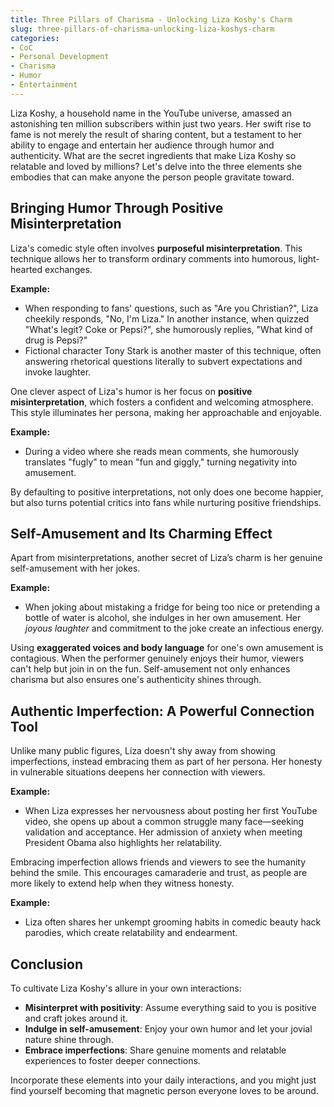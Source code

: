 ```yaml
---
title: Three Pillars of Charisma - Unlocking Liza Koshy's Charm
slug: three-pillars-of-charisma-unlocking-liza-koshys-charm
categories:
- CoC
- Personal Development
- Charisma
- Humor
- Entertainment
---
```


Liza Koshy, a household name in the YouTube universe, amassed an astonishing ten million subscribers within just two years. Her swift rise to fame is not merely the result of sharing content, but a testament to her ability to engage and entertain her audience through humor and authenticity. What are the secret ingredients that make Liza Koshy so relatable and loved by millions? Let's delve into the three elements she embodies that can make anyone the person people gravitate toward.

## Bringing Humor Through Positive Misinterpretation

Liza's comedic style often involves **purposeful misinterpretation**. This technique allows her to transform ordinary comments into humorous, light-hearted exchanges.

**Example:**

- When responding to fans' questions, such as "Are you Christian?", Liza cheekily responds, "No, I'm Liza." In another instance, when quizzed "What's legit? Coke or Pepsi?", she humorously replies, "What kind of drug is Pepsi?"
- Fictional character Tony Stark is another master of this technique, often answering rhetorical questions literally to subvert expectations and invoke laughter.

One clever aspect of Liza's humor is her focus on **positive misinterpretation**, which fosters a confident and welcoming atmosphere. This style illuminates her persona, making her approachable and enjoyable.

**Example:**

- During a video where she reads mean comments, she humorously translates "fugly" to mean "fun and giggly," turning negativity into amusement.

By defaulting to positive interpretations, not only does one become happier, but also turns potential critics into fans while nurturing positive friendships.

## Self-Amusement and Its Charming Effect

Apart from misinterpretations, another secret of Liza’s charm is her genuine self-amusement with her jokes.

**Example:**

- When joking about mistaking a fridge for being too nice or pretending a bottle of water is alcohol, she indulges in her own amusement. Her *joyous laughter* and commitment to the joke create an infectious energy.

Using **exaggerated voices and body language** for one's own amusement is contagious. When the performer genuinely enjoys their humor, viewers can't help but join in on the fun. Self-amusement not only enhances charisma but also ensures one's authenticity shines through.

## Authentic Imperfection: A Powerful Connection Tool

Unlike many public figures, Liza doesn't shy away from showing imperfections, instead embracing them as part of her persona. Her honesty in vulnerable situations deepens her connection with viewers.

**Example:**

- When Liza expresses her nervousness about posting her first YouTube video, she opens up about a common struggle many face—seeking validation and acceptance. Her admission of anxiety when meeting President Obama also highlights her relatability.

Embracing imperfection allows friends and viewers to see the humanity behind the smile. This encourages camaraderie and trust, as people are more likely to extend help when they witness honesty.

**Example:**

- Liza often shares her unkempt grooming habits in comedic beauty hack parodies, which create relatability and endearment.

## Conclusion

To cultivate Liza Koshy's allure in your own interactions:

- **Misinterpret with positivity**: Assume everything said to you is positive and craft jokes around it.
- **Indulge in self-amusement**: Enjoy your own humor and let your jovial nature shine through.
- **Embrace imperfections**: Share genuine moments and relatable experiences to foster deeper connections.

Incorporate these elements into your daily interactions, and you might just find yourself becoming that magnetic person everyone loves to be around.
